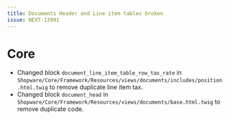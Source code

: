 ```yaml
---
title: Documents Header and Line item tables broken
issue: NEXT-13991
---
```

# Core
* Changed block `document_line_item_table_row_tax_rate` in `Shopware/Core/Framework/Resources/views/documents/includes/position.html.twig` to remove duplicate line item tax.
* Changed block `document_head` in `Shopware/Core/Framework/Resources/views/documents/base.html.twig` to remove duplicate code.
